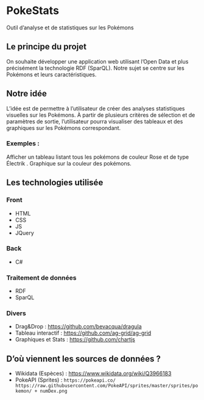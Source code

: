 # PokeStats
Outil d’analyse et de statistiques sur les Pokémons

## Le principe du projet
On souhaite développer une application web utilisant l’Open Data et plus précisément la technologie RDF (SparQL). Notre sujet se centre sur les Pokémons et leurs caractéristiques.
## Notre idée
L’idée est de permettre à l’utilisateur de créer des analyses statistiques visuelles sur les Pokémons. À partir de plusieurs critères de sélection et de paramètres de sortie, l’utilisateur pourra visualiser des tableaux et des graphiques sur les Pokémons correspondant.
### Exemples :
Afficher un tableau listant tous les pokémons de couleur Rose et de type Électrik .
Graphique sur la couleur des pokémons.
## Les technologies utilisée
### Front
* HTML
* CSS
* JS
* JQuery

### Back
* C#
### Traitement de données
* RDF
* SparQL

### Divers
* Drag&Drop :
https://github.com/bevacqua/dragula
* Tableau interactif :
https://github.com/ag-grid/ag-grid
* Graphiques et Stats :
https://github.com/chartjs
## D’où viennent les sources de données ?
* Wikidata (Espèces) :
https://www.wikidata.org/wiki/Q3966183
* PokeAPI (Sprites) :
```https://pokeapi.co/ https://raw.githubusercontent.com/PokeAPI/sprites/master/sprites/pokemon/ + numDex.png```

